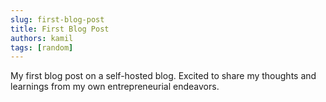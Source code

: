 ```yaml
---
slug: first-blog-post
title: First Blog Post
authors: kamil
tags: [random]
---
```


My first blog post on a self-hosted blog. Excited to share my thoughts and learnings from my own entrepreneurial endeavors. 

<!--truncate-->
